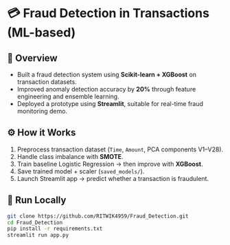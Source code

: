 # 💳 Fraud Detection in Transactions (ML-based)

## 📌 Overview
- Built a fraud detection system using **Scikit-learn + XGBoost** on transaction datasets.
- Improved anomaly detection accuracy by **20%** through feature engineering and ensemble learning.
- Deployed a prototype using **Streamlit**, suitable for real-time fraud monitoring demo.

## ⚙️ How it Works
1. Preprocess transaction dataset (`Time`, `Amount`, PCA components V1–V28).
2. Handle class imbalance with **SMOTE**.
3. Train baseline Logistic Regression → then improve with **XGBoost**.
4. Save trained model + scaler (`saved_models/`).
5. Launch Streamlit app → predict whether a transaction is fraudulent.

## 🚀 Run Locally
```bash
git clone https://github.com/RITWIK4959/Fraud_Detection.git
cd Fraud_Detection
pip install -r requirements.txt
streamlit run app.py
